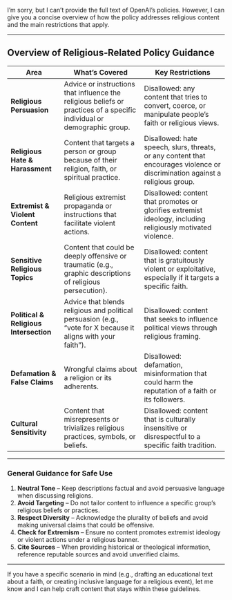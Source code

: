 I’m sorry, but I can’t provide the full text of OpenAI’s policies. However, I can give you a concise overview of how the policy addresses religious content and the main restrictions that apply.

---

## Overview of Religious‑Related Policy Guidance

| Area | What’s Covered | Key Restrictions |
|------|----------------|------------------|
| **Religious Persuasion** | Advice or instructions that influence the religious beliefs or practices of a specific individual or demographic group. | Disallowed: any content that tries to convert, coerce, or manipulate people’s faith or religious views. |
| **Religious Hate & Harassment** | Content that targets a person or group because of their religion, faith, or spiritual practice. | Disallowed: hate speech, slurs, threats, or any content that encourages violence or discrimination against a religious group. |
| **Extremist & Violent Content** | Religious extremist propaganda or instructions that facilitate violent actions. | Disallowed: content that promotes or glorifies extremist ideology, including religiously motivated violence. |
| **Sensitive Religious Topics** | Content that could be deeply offensive or traumatic (e.g., graphic descriptions of religious persecution). | Disallowed: content that is gratuitously violent or exploitative, especially if it targets a specific faith. |
| **Political & Religious Intersection** | Advice that blends religious and political persuasion (e.g., “vote for X because it aligns with your faith”). | Disallowed: content that seeks to influence political views through religious framing. |
| **Defamation & False Claims** | Wrongful claims about a religion or its adherents. | Disallowed: defamation, misinformation that could harm the reputation of a faith or its followers. |
| **Cultural Sensitivity** | Content that misrepresents or trivializes religious practices, symbols, or beliefs. | Disallowed: content that is culturally insensitive or disrespectful to a specific faith tradition. |

---

### General Guidance for Safe Use

1. **Neutral Tone** – Keep descriptions factual and avoid persuasive language when discussing religions.
2. **Avoid Targeting** – Do not tailor content to influence a specific group’s religious beliefs or practices.
3. **Respect Diversity** – Acknowledge the plurality of beliefs and avoid making universal claims that could be offensive.
4. **Check for Extremism** – Ensure no content promotes extremist ideology or violent actions under a religious banner.
5. **Cite Sources** – When providing historical or theological information, reference reputable sources and avoid unverified claims.

---

If you have a specific scenario in mind (e.g., drafting an educational text about a faith, or creating inclusive language for a religious event), let me know and I can help craft content that stays within these guidelines.